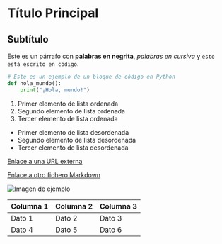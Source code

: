 
# Título Principal

## Subtítulo

Este es un párrafo con **palabras en negrita**, *palabras en cursiva* y `esto está escrito en código`.

```python
# Este es un ejemplo de un bloque de código en Python
def hola_mundo():
    print("¡Hola, mundo!")
```

1. Primer elemento de lista ordenada
2. Segundo elemento de lista ordenada
3. Tercer elemento de lista ordenada

- Primer elemento de lista desordenada
- Segundo elemento de lista desordenada
- Tercer elemento de lista desordenada

[Enlace a una URL externa](https://www.google.com)

[Enlace a otro fichero Markdown](./otro_fichero.md)

![Imagen de ejemplo](https://via.placeholder.com/150)

| Columna 1 | Columna 2 | Columna 3 |
| --------- | --------- | --------- |
| Dato 1    | Dato 2    | Dato 3    |
| Dato 4    | Dato 5    | Dato 6    |
